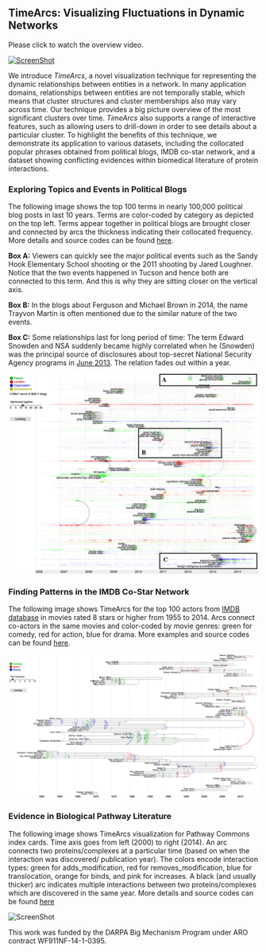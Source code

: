 ## TimeArcs: Visualizing Fluctuations in Dynamic Networks
Please click to watch the overview video.

[![ScreenShot](http://www.cs.uic.edu/~tdang/TimeArcs/EuroVis2016/VideoTeaser.png)](http://www.cs.uic.edu/~tdang/TimeArcs/EuroVis2016/TimeArcs_Dang_EuroVis2016.mp4)

We introduce *TimeArcs*, a novel visualization technique for representing the dynamic relationships between entities in a network. In many application domains, relationships between entities are not temporally stable, which means that cluster structures and cluster memberships also may vary across time. Our technique provides a big picture overview of the most significant clusters over time. *TimeArcs* also supports a range of interactive features, such as allowing users to drill-down in order to see details about a particular cluster. To highlight the benefits of this technique, we demonstrate its application to various datasets, including the collocated popular phrases obtained from political blogs, IMDB co-star network, and  a dataset showing conflicting evidences within biomedical literature of protein interactions.  

### Exploring Topics and Events in Political Blogs
The following image shows the top 100 terms in nearly 100,000 political blog posts in last 10 years. Terms are color-coded by category as depicted on the top left. Terms appear together in political blogs are brought closer and connected by arcs the thickness indicating their collocated frequency. More details and source codes can be found [here](https://github.com/CreativeCodingLab/TimeArcs/tree/master/Text).

**Box A:** Viewers can quickly see the major political events such as the Sandy Hook Elementary School shooting or the 2011 shooting by Jared Loughner. Notice that the two events happened in Tucson and hence both are connected to this term. And this is why they are sitting closer on the vertical axis. 

**Box B:** In the blogs about Ferguson and Michael Brown in 2014, the name Trayvon Martin is often mentioned due to the similar nature of the two events. 

**Box C:** Some relationships last for long period of time: The term Edward Snowden and NSA suddenly became highly correlated when he (Snowden) was the principal source of disclosures about top-secret National Security Agency programs in [June 2013](https://www.washingtonpost.com/politics/intelligence-leaders-push-back-on-leakers-media/2013/06/09/fff80160-d122-11e2-a73e-826d299ff459_story.html). The relation fades out within a year.

![ScreenShot](https://github.com/CreativeCodingLab/TimeArcs/blob/master/Text/images/PoliticalBlogs1.png)

### Finding Patterns in the IMDB Co-Star Network
The following image shows TimeArcs for the top 100 actors from [IMDB database](http://www.imdb.com/interfaces) in movies rated 8 stars or higher from 1955 to 2014. Arcs connect co-actors in the same movies and color-coded by movie genres: green for comedy, red for action, blue for drama. More examples and source codes can be found [here](https://github.com/CreativeCodingLab/TimeArcs/tree/master/VIS).

![ScreenShot](https://github.com/CreativeCodingLab/TimeArcs/blob/master/VIS/images/IMDB1.png)

### Evidence in Biological Pathway Literature
The following image shows TimeArcs visualization for Pathway Commons index cards. Time axis goes from left (2000) to right (2014). An arc connects two proteins/complexes at a particular time (based on when the interaction was discovered/ publication year). The colors encode interaction types: green for adds_modification, red for removes_modification, blue for translocation, orange for binds, and pink for increases. A black (and usually thicker) arc indicates multiple interactions between two proteins/complexes which are discovered in the same year. More details and source codes can be found [here](https://github.com/CreativeCodingLab/TimeArcs/tree/master/VIS)

![ScreenShot](http://www.cs.uic.edu/~tdang/TimeArcs/imagesForPCcards/summary.png)


This work was funded by the DARPA Big Mechanism Program under ARO contract WF911NF-14-1-0395.


 